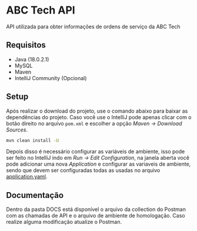# ABC Tech API

API utilizada para obter informações de ordens de serviço da ABC Tech

## Requisitos

- Java (18.0.2.1)
- MySQL
- Maven
- IntelliJ Community (Opcional)

## Setup
Após realizar o download do projeto, use o comando abaixo para baixar as dependências do projeto.
Caso você use o IntelliJ pode apenas clicar com o botão direito no arquivo `pom.xml` e escolher a opção *Maven -> Download Sources*.

```bash
mvn clean install -U
```

Depois disso é necessário configurar as variáveis de ambiente, isso pode ser feito no IntelliJ indo em *Run -> Edit Configuration*,
na janela aberta você pode adicionar uma nova *Application* e configurar as variaveis de ambiente, sendo que devem ser configuradas
todas as usadas no arquivo [application.yaml](src/main/resources/application.yaml).

## Documentação

Dentro da pasta DOCS está disponível o arquivo da collection do Postman com as chamadas de API e o arquivo de ambiente de homologação.
Caso realize alguma modificação atualize o Postman.